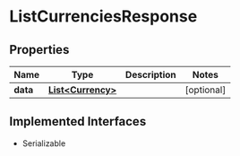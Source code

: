

# ListCurrenciesResponse



## Properties

| Name | Type | Description | Notes |
|------------ | ------------- | ------------- | -------------|
|**data** | [**List&lt;Currency&gt;**](Currency.md) |  |  [optional] |


## Implemented Interfaces

* Serializable


